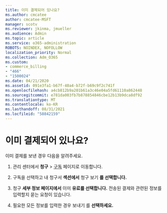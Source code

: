 ```yaml
---
title: 이미 결제되어 있나요?
ms.author: cmcatee
author: cmcatee-MSFT
manager: scotv
ms.reviewer: jkinma, jmueller
ms.audience: Admin
ms.topic: article
ms.service: o365-administration
ROBOTS: NOINDEX, NOFOLLOW
localization_priority: Normal
ms.collection: Adm_O365
ms.custom:
- commerce_billing
- "466"
- "1500024"
ms.date: 04/21/2020
ms.assetid: 091e3fa1-b67f-40a4-b72f-b69c9f2c741f
ms.openlocfilehash: a4cb812b9a201b61a3c46e04a5fd61110a862448
ms.sourcegitcommit: e781da003fb7b878854846cbe12b13b9dca8df92
ms.translationtype: MT
ms.contentlocale: ko-KR
ms.lasthandoff: 08/31/2021
ms.locfileid: "58842159"
---
```

# <a name="already-paid"></a>이미 결제되어 있나요?

이미 결제를 보낸 경우 다음을 알려주세요.
  
1. 관리 센터에서 **청구** \> [구독](https://go.microsoft.com/fwlink/p/?linkid=842054) 페이지로 이동합니다.

2. 구독을 선택하고 내 청구서 **섹션에서** 청구 보기 **를 선택합니다.**

3. 청구 **세부 정보 페이지에서** 이미 **유료를 선택합니다.** 전송된 결제와 관련된 정보를 입력할지 묻는 요청이 있습니다.

4. 필요한 모든 정보를 입력한 경우 보내기 를 **선택하세요.**